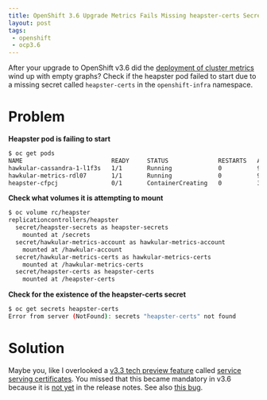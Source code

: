 ```yaml
---
title: OpenShift 3.6 Upgrade Metrics Fails Missing heapster-certs Secret
layout: post
tags:
 - openshift
 - ocp3.6
---
```


After your upgrade to OpenShift v3.6 did the [deployment of cluster metrics](https://docs.openshift.com/container-platform/3.6/install_config/cluster_metrics.html) wind up with empty graphs? Check if the heapster pod failed to start due to a missing secret called `heapster-certs` in the `openshift-infra` namespace.

# Problem #

**Heapster pod is failing to start**

```bash
$ oc get pods
NAME                         READY     STATUS              RESTARTS   AGE
hawkular-cassandra-1-l1f3s   1/1       Running             0          9m
hawkular-metrics-rdl07       1/1       Running             0          9m
heapster-cfpcj               0/1       ContainerCreating   0          3m
```

**Check what volumes it is attempting to mount**

```bash
$ oc volume rc/heapster
replicationcontrollers/heapster
  secret/heapster-secrets as heapster-secrets
    mounted at /secrets
  secret/hawkular-metrics-account as hawkular-metrics-account
    mounted at /hawkular-account
  secret/hawkular-metrics-certs as hawkular-metrics-certs
    mounted at /hawkular-metrics-certs
  secret/heapster-certs as heapster-certs
    mounted at /heapster-certs
```

**Check for the existence of the heapster-certs secret**

```bash
$ oc get secrets heapster-certs
Error from server (NotFound): secrets "heapster-certs" not found
```

# Solution #

Maybe you, like I overlooked a [v3.3 tech preview feature](https://docs.openshift.com/container-platform/3.3/release_notes/ocp_3_3_release_notes.html#ocp-33-technology-preview) called [service serving certificates](https://docs.openshift.com/container-platform/3.3/dev_guide/secrets.html#service-serving-certificate-secrets). You missed that this became mandatory in v3.6 because it is [not yet](https://bugzilla.redhat.com/show_bug.cgi?id=1501994) in the release notes. See also [this bug](https://bugzilla.redhat.com/show_bug.cgi?id=1500981).
